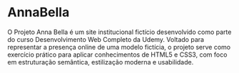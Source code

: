 # AnnaBella
O Projeto Anna Bella é um site institucional fictício desenvolvido como parte do curso Desenvolvimento Web Completo da Udemy. Voltado para representar a presença online de uma modelo fictícia, o projeto serve como exercício prático para aplicar conhecimentos de HTML5 e CSS3, com foco em estruturação semântica, estilização moderna e usabilidade.
